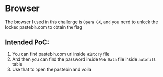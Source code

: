 # Browser

The browser I used in this challenge is `Opera GX`, and you need to unlock the locked pastebin.com to obtain the flag

## Intended PoC:

1. You can find pastebin.com url inside `History` file
2. And then you can find the password inside `Web Data` file inside `autofill` table
3. Use that to open the pastebin and voila